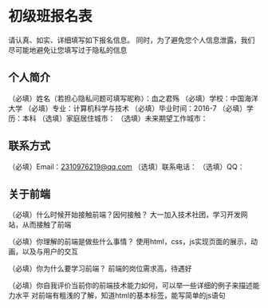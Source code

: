 
# 初级班报名表
请认真、如实、详细填写如下报名信息。 同时，为了避免您个人信息泄露，我们尽可能地避免让您填写过于隐私的信息

## 个人简介

（必填）姓名（若担心隐私问题可填写昵称）：血之君殇 （必填）学校：中国海洋大学 （必填）专业：计算机科学与技术 （必填）毕业时间：2016-7 （必填）学历：本科 （选填）家庭居住城市： （选填）未来期望工作城市：

## 联系方式

（必填）Email：2310976219@qq.com （选填）联系电话： （选填）QQ：

## 关于前端

（必填）什么时候开始接触前端？因何接触？
    大一加入技术社团，学习开发网站，从而接触了前端

（必填）你理解的前端是做些什么事情？
    使用html，css，js实现页面的展示，动画，以及与用户的交互

（必填）你为什么要学习前端？
    前端的岗位需求高，待遇好

（必填）你自我评价当前你的前端技术能力如何，可以举一些详细的例子来描述能力水平
    对前端有粗浅的了解，知道html的基本标签，能写简单的js语句
